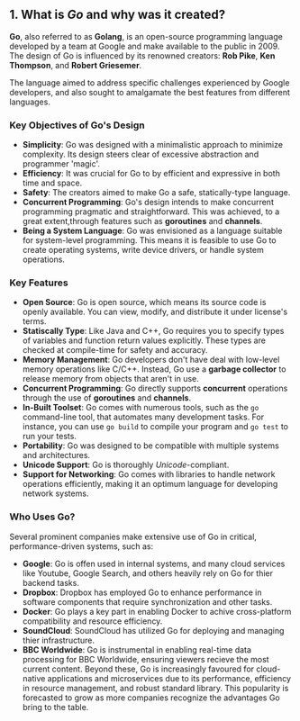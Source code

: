 ## 1. What is _Go_ and why was it created?
**Go**, also referred to as **Golang**, is an open-source programming language developed by a team at Google and make available to the public in 2009. The design of Go is influenced by its renowned creators: **Rob Pike**, **Ken Thompson**, and **Robert Griesemer**.

The language aimed to address specific challenges experienced by Google developers, and also sought to amalgamate the best features from different languages.

### Key Objectives of Go's Design
- **Simplicity**: Go was designed with a minimalistic approach to minimize complexity. Its design steers clear of excessive abstraction and programmer 'magic'.
- **Efficiency**: It was crucial for Go to by efficient and expressive in both time and space.
- **Safety**: The creators aimed to make Go a safe, statically-type language.
- **Concurrent Programming**: Go's design intends to make concurrent programming pragmatic and straightforward. This was achieved, to a great extent,through features such as **goroutines** and **channels**.
- **Being a System Language**: Go was envisioned as a language suitable for system-level programming. This means it is feasible to use Go to create operating systems, write device drivers, or handle system operations.

### Key Features
- **Open Source**: Go is open source, which means its source code is openly available. You can view, modify, and distribute it under license's terms.
- **Statiscally Type**: Like Java and C++, Go requires you to specify types of variables and function return values explicitly. These types are checked at compile-time for safety and accuracy.
- **Memory Management**: Go developers don't have deal with low-level memory operations like C/C++. Instead, Go use a **garbage collector** to release memory from objects that aren't in use.
- **Concurrent Programming**: Go directly supports **concurrent** operations through the use of **goroutines** and **channels**.
- **In-Built Toolset**: Go comes with numerous tools, such as the `go` command-line tool, that automates many development tasks. For instance, you can use `go build` to compile your program and `go test` to run your tests.
- **Portability**: Go was designed to be compatible with multiple systems and architectures.
- **Unicode Support**: Go is thoroughly _Unicode_-compliant.
- **Support for Networking**: Go comes with libraries to handle network operations efficiently, making it an optimum language for developing network systems.

### Who Uses Go?
Several prominent companies make extensive use of Go in critical, performance-driven systems, such as:
- **Google**: Go is offen used in internal systems, and many cloud services like Youtube, Google Search, and others heavily rely on Go for thier backend tasks.
- **Dropbox**: Dropbox has employed Go to enhance performance in software components that require synchronization and other tasks.
- **Docker**: Go plays a key part in enabling Docker to achive cross-platform compatibility and resource efficiency.
- **SoundCloud**: SoundCloud has utilized Go for deploying and managing thier infrastructure.
- **BBC Worldwide**: Go is instrumental in enabling real-time data processing for BBC Worldwide, ensuring viewers recieve the most current content.
Beyond these, Go is increasingly favoured for cloud-native applications and microservices due to its performance, efficiency in resource management, and robust standard library. This popularity is forecasted to grow as more companies recognize the advantages Go bring to the table.
<br>
